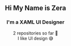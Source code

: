 <h2 align="center"> Hi My Name is Zera </h2>
<h3 align="center"> I'm a XAML UI Designer </h2>
<p align="center">
  <a> 2 repositories so far 🤟 </a>
  <br>
  <a2> I like UI design 😅 </a2>
</p>
